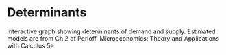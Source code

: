 # Determinants
Interactive graph showing determinants of demand and supply. Estimated models are from Ch 2 of Perloff, Microeconomics: Theory and Applications with Calculus 5e
